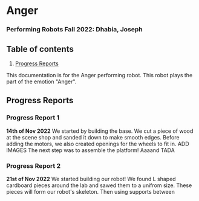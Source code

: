 # Anger
### Performing Robots Fall 2022: Dhabia, Joseph 

## Table of contents
1. [Progress Reports](#ProgressReports)


This documentation is for the Anger performing robot. This robot plays the part of the emotion "Anger". 

## Progress Reports <a name="ProgressReports"></a>

### Progress Report 1 
**14th of Nov 2022**
We started by building the base. We cut a piece of wood at the scene shop and sanded it down to make smooth edges. Before adding the motors, we also created openings for the wheels to fit in.
ADD IMAGES
The next step was to assemble the platform! Aaaand TADA 

### Progress Report 2
**21st of Nov 2022**
We started building our robot! We found L shaped cardboard pieces around the lab and sawed them to a unifrom size. These pieces will form our robot's skeleton. Then using supports between 

